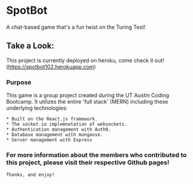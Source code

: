 # SpotBot
A chat-based game that's a fun twist on the Turing Test!


## Take a Look: 

This project is currently deployed on heroku, come check it out!
  (https://spotbot102.herokuapp.com)

### Purpose

This game is a group project created during the UT Austin Coding Bootcamp. It utilizes the entire 'full stack' (MERN) including these underlying technologies:

```
* Built on the React.js framework.
* The socket.io implemnetation of websockets.
* Authentication management with Auth0.
* Database management with mongoose.
* Server management with Express
```


### For more information about the members who contributed to this project, please visit their respective Github pages!

```
Thanks, and enjoy!
```

